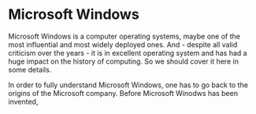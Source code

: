 # Microsoft Windows

Microsoft Windows is a computer operating systems, maybe one of the most influential and most widely deployed ones. And - despite all valid criticism over the years - it is in excellent operating system and has had a huge impact on the history of computing. So we should cover it here in some details.

In order to fully understand Microsoft Windows, one has to go back to the origins of the Microsoft
company. Before Microsoft Winodws has been invented,